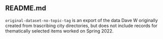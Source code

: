 ## README.md

`original-dataset-no-topic-tag` is an export of the data Dave W originally created from trascribing city directories, but does not include records for thematically selected items worked on Spring 2022. 